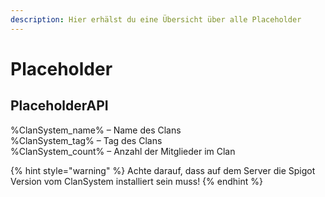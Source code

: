 ```yaml
---
description: Hier erhälst du eine Übersicht über alle Placeholder
---
```


# Placeholder

## PlaceholderAPI
  %ClanSystem_name% – Name des Clans<br>%ClanSystem_tag% – Tag des Clans<br>%ClanSystem_count% – Anzahl der Mitglieder im Clan<br>
  
  
{% hint style="warning" %} 
Achte darauf, dass auf dem Server die Spigot Version vom ClanSystem installiert sein muss!
{% endhint %}

